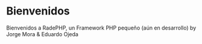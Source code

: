 Bienvenidos
=======

Bienvenidos a RadePHP, un Framework PHP pequeño (aún en desarrollo) 
by Jorge Mora & Eduardo Ojeda

